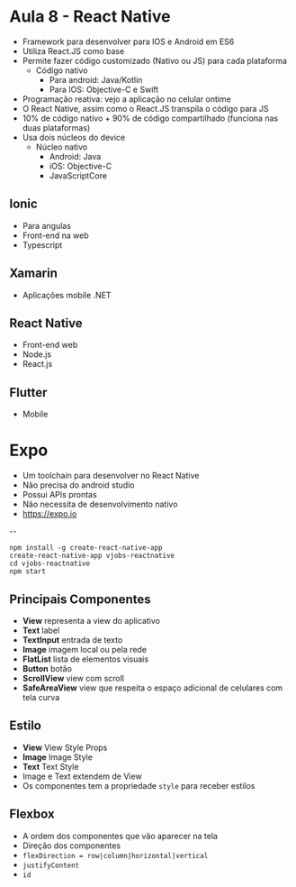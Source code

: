 # Aula 8 - React Native
* Framework para desenvolver para IOS e Android em ES6
* Utiliza React.JS como base
* Permite fazer código customizado (Nativo ou JS) para cada plataforma
	* Código nativo
		* Para android: Java/Kotlin
		* Para IOS: Objective-C e Swift
* Programação reativa: vejo a aplicação no celular ontime
* O React Native, assim como o React.JS transpila o código para JS
* 10% de código nativo + 90% de código compartilhado (funciona nas duas plataformas)
* Usa dois núcleos do device
	* Núcleo nativo
		* Android: Java
		* iOS: Objective-C
		* JavaScriptCore


## Ionic
* Para angulas
* Front-end na web
* Typescript

## Xamarin
* Aplicações mobile .NET

## React Native
* Front-end web
* Node.js
* React.js

## Flutter
* Mobile


# Expo
* Um toolchain para desenvolver no React Native
* Não precisa do android studio
* Possui APIs prontas
* Não necessita de desenvolvimento nativo
* https://expo.io

--

	npm install -g create-react-native-app
	create-react-native-app vjobs-reactnative
	cd vjobs-reactnative
	npm start


## Principais Componentes

* **View** representa a view do aplicativo
* **Text** label
* **TextInput** entrada de texto
* **Image** imagem local ou pela rede
* **FlatList** lista de elementos visuais
* **Button** botão
* **ScrollView** view com scroll
* **SafeAreaView** view que respeita o espaço adicional de celulares com tela curva

## Estilo
* **View** View Style Props
* **Image** Image Style
* **Text** Text Style
* Image e Text extendem de View
* Os componentes tem a propriedade `style` para receber estilos


## Flexbox
* A ordem dos componentes que vão aparecer na tela
* Direção dos componentes
* `flexDirection = row|column|horizontal|vertical`
* `justifyContent`
* `id`